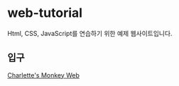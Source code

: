# web-tutorial

Html, CSS, JavaScript를 연습하기 위한 예제 웹사이트입니다.
</br>

## 입구

[Charlette's Monkey Web](index.html)</br>